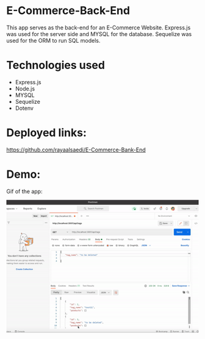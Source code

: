 # E-Commerce-Back-End
This app serves as the back-end for an E-Commerce Website. Express.js was used for the server side and MYSQL for the database. Sequelize was used for the ORM to run SQL models.

# Technologies used
- Express.js
- Node.js
- MYSQL
- Sequelize
- Dotenv

# Deployed links:
https://github.com/rayaalsaedi/E-Commerce-Bank-End

# Demo:
Gif of the app:

![Screenshot](assets/demo.gif)
